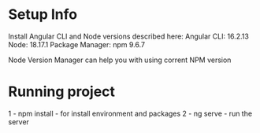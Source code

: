 # Setup Info
Install Angular CLI and Node versions described here:
Angular CLI: 16.2.13
Node: 18.17.1
Package Manager: npm 9.6.7

Node Version Manager can help you with using corrent NPM version



# Running project
1 - npm install - for install environment and packages
2 - ng serve - run the server